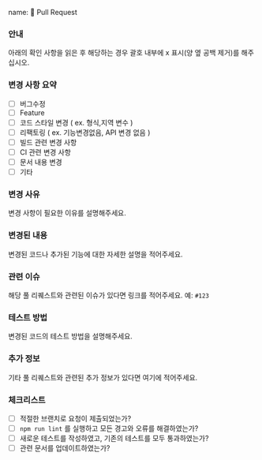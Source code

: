 name: 🚀 Pull Request

### 안내
아래의 확인 사항을 읽은 후 해당하는 경우 괄호 내부에 x 표시(양 옆 공백 제거)를 해주십시오.

### 변경 사항 요약
- [ ] 버그수정
- [ ] Feature
- [ ] 코드 스타일 변경 ( ex. 형식,지역 변수 )
- [ ] 리팩토링 ( ex. 기능변경없음, API 변경 없음 )
- [ ] 빌드 관련 변경 사항
- [ ] CI 관련 변경 사항
- [ ] 문서 내용 변경
- [ ] 기타

### 변경 사유
변경 사항이 필요한 이유를 설명해주세요.

### 변경된 내용
변경된 코드나 추가된 기능에 대한 자세한 설명을 적어주세요.

### 관련 이슈
해당 풀 리퀘스트와 관련된 이슈가 있다면 링크를 적어주세요. 예: `#123`

### 테스트 방법
변경된 코드의 테스트 방법을 설명해주세요.

### 추가 정보
기타 풀 리퀘스트와 관련된 추가 정보가 있다면 여기에 적어주세요.

### 체크리스트
- [ ] 적절한 브랜치로 요청이 제출되었는가?
- [ ] `npm run lint` 를 실행하고 모든 경고와 오류를 해결하였는가?
- [ ] 새로운 테스트를 작성하였고, 기존의 테스트를 모두 통과하였는가?
- [ ] 관련 문서를 업데이트하였는가?